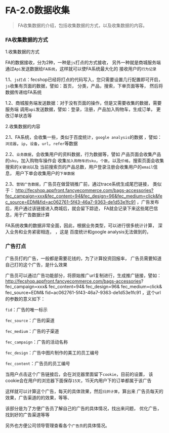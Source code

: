 FA-2.0数据收集
=================


> FA收集数据的介绍，包括收集数据的方式，以及收集数据的内容。


### FA收集数据的方式

1.收集数据的方式

FA的数据接收，分为2种，一种是`js`打点的方式接收，
另外一种就是商城服务端通过`Api`发送数据给`FA系统`，这样就可以使FA系统最大化的
接收用户的`行为记录`

1.1、`js打点`：fecshop已经将打点的代码写入，您只需要设置几行配置即可开启，
`js`收集有页面的数据，譬如：首页， 分类，产品，搜索，下单页面等等，
然后将数据传递给FA系统

1.2、商城服务端发送数据：对于没有页面的操作，但是又需要收集的数据，需要服务端
调用`api`发送数据，譬如：登录，注册，产品加入购物车，生成订单，
更改订单状态等

2.收集数据的内容

2.1、FA系统，会收集一些，类似于百度统计，`google analysis`的数据
，譬如：`浏览器`，`ip`，`设备`，`url`，`refer`等数据

2.2、`业务数据`，会收集用户的资料数据，行为数据等，譬如
产品页面会收集产品的`sku`，加入购物车操作会
收集`加入购物车的sku`，`个数`，以及`价格`，搜索页面会收集搜索的`关键词`以及
当前搜索页的产品总数，用户登录注册会收集用户的`email`信息，
用户下单会收集用户的`下单数据`

2.3、`营销广告数据`，广告员在做营销推广前，通过trace系统生成尾巴链接，
类似于：
http://fecshop.appfront.fancyecommerce.com/bags-accessories?fec_campaign=xxx&fec_content=94&fec_design=96&fec_medium=click&fec_source=EDM&fid=ac062761-5f43-46a7-9363-de1d53e1fc91
，广告发布后，用户通过该链接进入商城后，就会留下踪迹，
FA就会记录下来这些尾巴信息，用于广告数据计算

FA系统收集的数据非常全面，因此，根据业务类型，可以进行很多统计计算，
深入业务和业务紧密相连，
，这是 百度统计和google analysis无法做到的，


### 广告打点

广告员打的广告，一般都是需要花钱的，为了计算投资回报率，
广告员需要知道自己打的这个广告，是什么效果

广告员可以通过广告功能部分，将原始推广url复制进行，生成推广链接，譬如：
http://fecshop.appfront.fancyecommerce.com/bags-accessories?
fec_campaign=xxx&
fec_content=94&
fec_design=96&
fec_medium=click&
fec_source=EDM&
fid=ac062761-5f43-46a7-9363-de1d53e1fc91
，这个url的参数的意义如下：

`fid`：广告的唯一标示

`fec_source`：广告的渠道

`fec_medium`：广告的子渠道

`fec_campaign`：广告的活动名称

`fec_design`：广告中图片制作的美工的员工编号

`fec_content`：广告员的员工编号

当用户点击这个广告链接后，会在浏览器里面留下`cookie`，目前的设置，
该cookie会在用户的浏览器下面保存`15天`，15天内用户下的订单都属于该广告

这样就可以计算这个广告，每天的具体效果，然后`归并计算`，算出来
广告员每天的效果，广告渠道的的效果，等等、

该部分是为了方便广告员了解自己的广告的具体情况，找出来问题，
优化广告，找到好的广告渠道等等

另外也方便公司领导管理查看各个`广告员`的具体情况。







